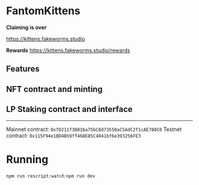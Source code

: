 # FantomKittens

**Claiming is over**

https://kittens.fakeworms.studio

**Rewards**
https://kittens.fakeworms.studio/rewards


## Features

## NFT contract and minting
## LP Staking contract and interface


---

Mainnet contract: `0xfD211f3B016a75bC8d73550aC5AdC2f1cAE780C0` 
Testnet contract: `0x115F94e1BD4B59ff468E85C4041bf6e393256FE3` 

# Running

`npm run rescript:watch`
`npm run dev`
